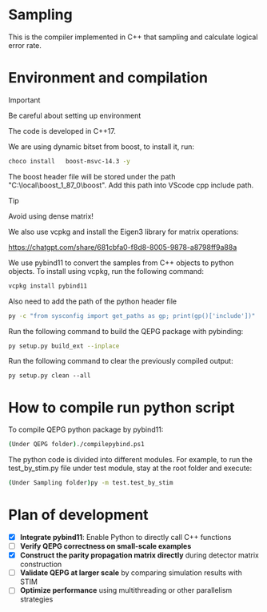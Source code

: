 # Sampling
This is the compiler implemented in C++ that sampling and calculate logical error rate. 



# Environment and compilation


> [!IMPORTANT]
> Be careful about setting up environment

The code is developed in C++17. 


We are using dynamic bitset from boost, to install it, run:

```bash
choco install   boost-msvc-14.3 -y
```

The boost header file will be stored under the path "C:\local\boost_1_87_0\boost". Add this path into VScode cpp include path. 



> [!TIP]
> Avoid using dense matrix!


We also use vcpkg and install the Eigen3 library for matrix operations:


https://chatgpt.com/share/681cbfa0-f8d8-8005-9878-a8798ff9a88a



We use pybind11 to convert the samples from C++ objects to python objects. To install using vcpkg, run the following command:

```bash
vcpkg install pybind11
```

Also need to add the path of the python header file

```bash
py -c "from sysconfig import get_paths as gp; print(gp()['include'])"
```

Run the following command to build the QEPG package with pybinding:

```bash
py setup.py build_ext --inplace
```

Run the following command to clear the previously compiled output:

```bind
py setup.py clean --all    
```


# How to compile run python script


To compile QEPG python package by pybind11:

```bash
(Under QEPG folder)./compilepybind.ps1
```

The python code is divided into different modules. For example, to run the test_by_stim.py file under test module, stay at the root folder and execute:

```bash
(Under Sampling folder)py -m test.test_by_stim   
```



# Plan of development


- [X] **Integrate pybind11**: Enable Python to directly call C++ functions  
- [ ] **Verify QEPG correctness on small-scale examples**  
- [X] **Construct the parity propagation matrix directly** during detector matrix construction  
- [ ] **Validate QEPG at larger scale** by comparing simulation results with STIM  
- [ ] **Optimize performance** using multithreading or other parallelism strategies  
